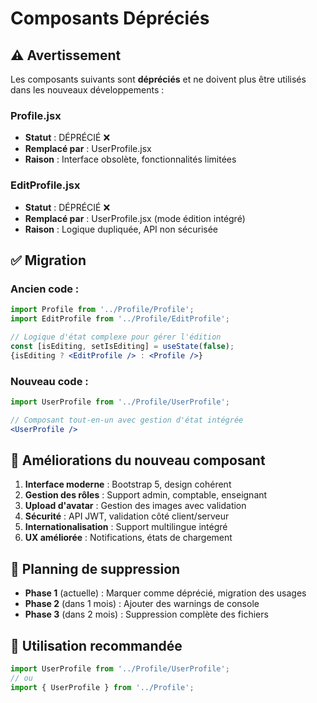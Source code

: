 # Composants Dépréciés

## ⚠️ Avertissement

Les composants suivants sont **dépréciés** et ne doivent plus être utilisés dans les nouveaux développements :

### Profile.jsx
- **Statut** : DÉPRÉCIÉ ❌
- **Remplacé par** : UserProfile.jsx
- **Raison** : Interface obsolète, fonctionnalités limitées

### EditProfile.jsx  
- **Statut** : DÉPRÉCIÉ ❌
- **Remplacé par** : UserProfile.jsx (mode édition intégré)
- **Raison** : Logique dupliquée, API non sécurisée

## ✅ Migration

### Ancien code :
```jsx
import Profile from '../Profile/Profile';
import EditProfile from '../Profile/EditProfile';

// Logique d'état complexe pour gérer l'édition
const [isEditing, setIsEditing] = useState(false);
{isEditing ? <EditProfile /> : <Profile />}
```

### Nouveau code :
```jsx
import UserProfile from '../Profile/UserProfile';

// Composant tout-en-un avec gestion d'état intégrée
<UserProfile />
```

## 🔧 Améliorations du nouveau composant

1. **Interface moderne** : Bootstrap 5, design cohérent
2. **Gestion des rôles** : Support admin, comptable, enseignant
3. **Upload d'avatar** : Gestion des images avec validation
4. **Sécurité** : API JWT, validation côté client/serveur
5. **Internationalisation** : Support multilingue intégré
6. **UX améliorée** : Notifications, états de chargement

## 📅 Planning de suppression

- **Phase 1** (actuelle) : Marquer comme déprécié, migration des usages
- **Phase 2** (dans 1 mois) : Ajouter des warnings de console
- **Phase 3** (dans 2 mois) : Suppression complète des fichiers

## 🚀 Utilisation recommandée

```jsx
import UserProfile from '../Profile/UserProfile';
// ou
import { UserProfile } from '../Profile';
```